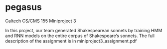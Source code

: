 # pegasus
Caltech CS/CMS 155 Miniproject 3

In this project, our team generated Shakespearean sonnets by training HMM and RNN models on the
entire corpus of Shakespeare’s sonnets. The full description of the assignment is in 
miniproject3_assignment.pdf
